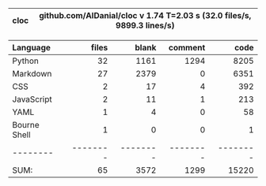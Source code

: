 cloc|github.com/AlDanial/cloc v 1.74  T=2.03 s (32.0 files/s, 9899.3 lines/s)
--- | ---

Language|files|blank|comment|code
:-------|-------:|-------:|-------:|-------:
Python|32|1161|1294|8205
Markdown|27|2379|0|6351
CSS|2|17|4|392
JavaScript|2|11|1|213
YAML|1|4|0|58
Bourne Shell|1|0|0|1
--------|--------|--------|--------|--------
SUM:|65|3572|1299|15220
